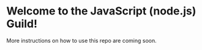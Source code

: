 # Welcome to the JavaScript (node.js) Guild!

More instructions on how to use this repo are coming soon.
